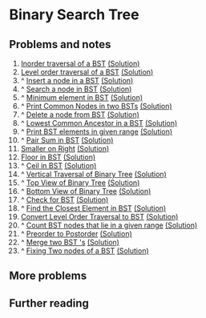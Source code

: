 
# Binary Search Tree


## Problems and notes

1. [Inorder traversal of a BST](https://practice.geeksforgeeks.org/problems/inorder-traversal-of-a-bst/1) [(Solution)]()
2. [Level order traversal of a BST](https://practice.geeksforgeeks.org/problems/levelorder-traversal-of-a-bst/1) [(Solution)]()
3. ^ [Insert a node in a BST](https://practice.geeksforgeeks.org/problems/insert-a-node-in-a-bst/1) [(Solution)]()
4. ^ [Search a node in BST](https://practice.geeksforgeeks.org/problems/search-a-node-in-bst/1) [(Solution)]()
5. ^ [Minimum element in BST](https://practice.geeksforgeeks.org/problems/minimum-element-in-bst/1) [(Solution)]()
6. ^ [Print Common Nodes in two BSTs](https://practice.geeksforgeeks.org/problems/print-common-nodes-in-bst/1) [(Solution)]()
7. ^ [Delete a node from BST](https://practice.geeksforgeeks.org/problems/delete-a-node-from-bst/1) [(Solution)]()
8. ^ [Lowest Common Ancestor in a BST](https://practice.geeksforgeeks.org/problems/lowest-common-ancestor-in-a-bst/1) [(Solution)]()
9. ^ [Print BST elements in given range](https://practice.geeksforgeeks.org/problems/print-bst-elements-in-given-range/1) [(Solution)]()
10. ^ [Pair Sum in BST](https://practice.geeksforgeeks.org/problems/pair-sum-in-bst/1) [(Solution)]()
11. [Smaller on Right](https://practice.geeksforgeeks.org/problems/smaller-on-right/0) [(Solution)]()
12. [Floor in BST](https://practice.geeksforgeeks.org/problems/implementing-floor-in-bst/1) [(Solution)]()
13. ^ [Ceil in BST](https://practice.geeksforgeeks.org/problems/implementing-ceil-in-bst/1) [(Solution)]()
14. ^ [Vertical Traversal of Binary Tree](https://practice.geeksforgeeks.org/problems/print-a-binary-tree-in-vertical-order/1) [(Solution)]()
15. ^ [Top View of Binary Tree](https://practice.geeksforgeeks.org/problems/top-view-of-binary-tree/1) [(Solution)]()
16. ^ [Bottom View of Binary Tree](https://practice.geeksforgeeks.org/problems/bottom-view-of-binary-tree/1) [(Solution)]()
17. ^ [Check for BST](https://practice.geeksforgeeks.org/problems/check-for-bst/1) [(Solution)]()
18. ^ [Find the Closest Element in BST](https://practice.geeksforgeeks.org/problems/find-the-closest-element-in-bst/1) [(Solution)]()
19. [Convert Level Order Traversal to BST](https://practice.geeksforgeeks.org/problems/convert-level-order-traversal-to-bst/1) [(Solution)]()
20. ^ [Count BST nodes that lie in a given range](https://practice.geeksforgeeks.org/problems/count-bst-nodes-that-lie-in-a-given-range/1) [(Solution)]()
21. ^ [Preorder to Postorder](https://practice.geeksforgeeks.org/problems/preorder-to-postorder4423/1) [(Solution)]()
22. ^ [Merge two BST 's](https://practice.geeksforgeeks.org/problems/merge-two-bst-s/1) [(Solution)]()
23. ^ [Fixing Two nodes of a BST](https://practice.geeksforgeeks.org/problems/fixed-two-nodes-of-a-bst/1) [(Solution)]()



## More problems



## Further reading